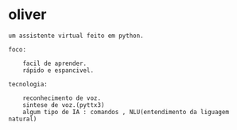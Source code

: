 
# oliver
    um assistente virtual feito em python.

    foco:

        facil de aprender.
        rápido e espancivel.

    tecnologia:

        reconhecimento de voz.
        sintese de voz.(pyttx3)
        algum tipo de IA : comandos , NLU(entendimento da liguagem natural)